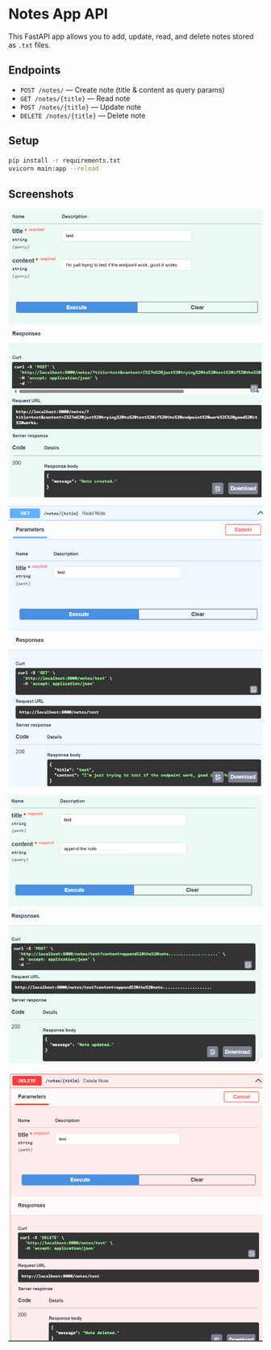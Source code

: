 # Notes App API

This FastAPI app allows you to add, update, read, and delete notes stored as `.txt` files.

## Endpoints

- `POST /notes/` — Create note (title & content as query params)
- `GET /notes/{title}` — Read note
- `POST /notes/{title}` — Update note
- `DELETE /notes/{title}` — Delete note

## Setup

```bash
pip install -r requirements.txt
uvicorn main:app --reload
```
## Screenshots

![](../images/create-note.png)

![](../images/read-note.png)

![](../images/Update-note.png)

![](../images/delete-note.png)